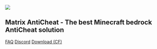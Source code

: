 <img src='https://raw.githubusercontent.com/jasonlaubb/Matrix-AntiCheat/main/docs/images/title.png'></img>

## Matrix AntiCheat - The best Minecraft bedrock AntiCheat solution

[FAQ](/misc/faq.md)
[Discord](https://discord.gg/CqZGXeRKPJ)
[Download (CF)](https://www.curseforge.com/minecraft-bedrock/addons/matrix-anti/files)
